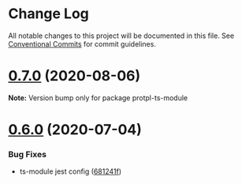 # Change Log

All notable changes to this project will be documented in this file.
See [Conventional Commits](https://conventionalcommits.org) for commit guidelines.

# [0.7.0](https://github.com/echosoar/protpl/compare/v0.6.0...v0.7.0) (2020-08-06)

**Note:** Version bump only for package protpl-ts-module





# [0.6.0](https://github.com/echosoar/protpl/compare/v0.5.1...v0.6.0) (2020-07-04)


### Bug Fixes

* ts-module jest config ([681241f](https://github.com/echosoar/protpl/commit/681241f54b06d3f785fc1c0770dd69f010165bfc))
